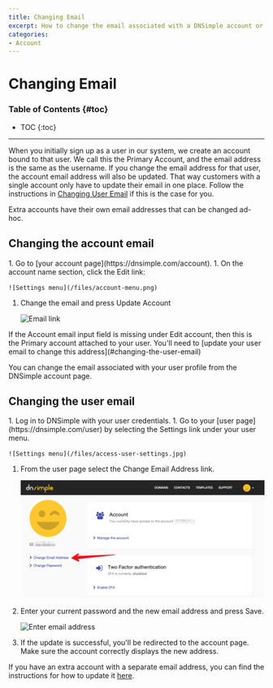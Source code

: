 ```yaml
---
title: Changing Email
excerpt: How to change the email associated with a DNSimple account or user.
categories:
- Account
---
```


# Changing Email

### Table of Contents {#toc}

* TOC
{:toc}

---

When you initially sign up as a user in our system, we create an account bound to that user. We call this the Primary Account, and the email address is the same as the username. If you change the email address for that user, the account email address will also be updated. That way customers with a single account only have to update their email in one place. Follow the instructions in [Changing User Email](#changing-the-user-email) if this is the case for you.

Extra accounts have their own email addresses that can be changed ad-hoc.

## Changing the account email

<div class="section-steps" markdown="1">
1. Go to [your account page](https://dnsimple.com/account).
1. On the account name section, click the <label>Edit</label> link:

    ![Settings menu](/files/account-menu.png)

1. Change the email and press <label>Update Account</label>

    ![Email link](/files/account-email.png)

</div>

<info>
If the <label>Account email</label> input field is missing under <label>Edit account</label>, then this is the Primary account attached to your user. You'll need to [update your user email to change this address](#changing-the-user-email)
</info>

You can change the email associated with your user profile from the DNSimple account page.

## Changing the user email

<div class="section-steps" markdown="1">
1.  Log in to DNSimple with your user credentials.
1.  Go to your [user page](https://dnsimple.com/user) by selecting the <label>Settings</label> link under your user menu.

    ![Settings menu](/files/access-user-settings.jpg)

1.  From the user page select the <label>Change Email Address</label> link.

    ![Email link](/files/user-email.png)

1.  Enter your current password and the new email address and press <label>Save</label>.

    ![Enter email address](/files/account-change-email-2.png)

1.  If the update is successful, you'll be redirected to the account page. Make sure the account correctly displays the new address.

</div>

If you have an extra account with a separate email address, you can find the instructions for how to update it [here](#changing-the-account-email).
